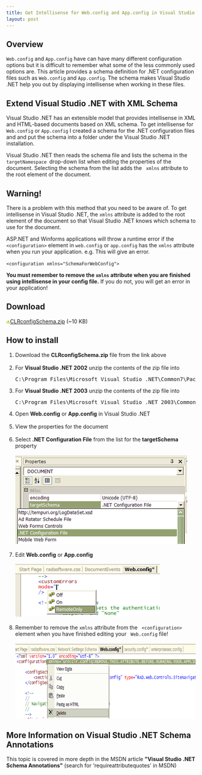 ```yaml
---
title: Get Intellisense for Web.config and App.config in Visual Studio .NET
layout: post
---
```


<h2>Overview</h2>

<p>
  <code>Web.config</code> and <code>App.config</code> have can have many
  different configuration options but it is difficult to remember what some of
  the less commonly used options are. This article provides a schema definition
  for .NET configuration files such as <code>Web.config</code> and
  <code>App.config</code>. The schema makes Visual Studio .NET help you out by
  displaying intellisense when working in these files.
</p>
<h2>Extend Visual Studio .NET with XML Schema</h2>

<p>
  Visual Studio .NET has an extensible model that provides intellisense in XML
  and HTML-based documents based on XML schema. To get intellisense for
  <code>Web.config</code> or <code>App.config</code> I created a schema for the
  .NET configuration files and and put the schema into a folder under the Visual
  Studio .NET installation.
</p>
<p>
  Visual Studio .NET then reads the schema file and lists the schema in the
  <code>targetNamespace </code>drop-down list when editing the properties of the
  document. Selecting the schema from the list adds the
  <code> xmlns</code> attribute to the root element of the document.
</p>
<div class="Warning">
  <h2>Warning!</h2>

  <p>
    There is a problem with this method that you need to be aware of. To get
    intellisense in Visual Studio .NET, the <code>xmlns</code> attribute is
    added to the root element of the document so that Visual Studio .NET knows
    which schema to use for the document.
  </p>
  <p>
    ASP.NET and Winforms applications will throw a runtime error if the
    <code> &lt;configuration&gt;</code> element in <code>web.config</code> or
    <code>app.config</code> has the <code>xmlns</code> attribute when you run
    your application. e.g. This will give an error.
  </p>
  <p>
    <code>&lt;configuration xmlns=&quot;SchemaForWebConfig&quot;&gt;</code>
  </p>
  <p>
    <b
      >You must remember to remove the <code>xmlns</code> attribute when you are
      finished using intellisense in your config file.</b
    >
    If you do not, you will get an error in your application!
  </p>
</div>
<h2>Download</h2>

<p>
  <a href="/articles/CLRconfigSchema.zip">
    <img
      src="/articles/images/download.gif"
      align="absmiddle"
      alt="download"
    />CLRconfigSchema.zip</a
  >
  (~10 KB)
</p>
<h2>How to install</h2>

<ol>
  <li>
    Download the <b>CLRconfigSchema.zip</b> file from the link above <br />
    &nbsp;
  </li>
  <li class="Code">
    For <strong>Visual Studio .NET 2002</strong> unzip the contents of the zip
    file into<br />
    <pre>
C:\Program Files\Microsoft Visual Studio .NET\Common7\Packages\schemas\xml</pre
    >
  </li>
  <li>
    For <strong>Visual Studio .NET 2003</strong> unzip the contents of the zip
    file into<br />
    <pre>
C:\Program Files\Microsoft Visual Studio .NET 2003\Common7\Packages\schemas\xml</pre
    >
  </li>
  <li>
    Open <b>Web.config</b> or <b>App.config</b> in Visual Studio .NET<br />
    &nbsp;
  </li>
  <li>
    View the properties for the document<br />
    &nbsp;
  </li>
  <li>
    Select <b>.NET Configuration File</b> from the list for the
    <b> targetSchema</b> property<br />
    <br />
    <img
      src="/articles/images/app-config-intellisense.gif"
      width="457"
      height="235"
    /><br />
    &nbsp;
  </li>
  <li>
    Edit <b>Web.config</b> or <b>App.config<br /> </b><br />
    <img
      src="/articles/images/web-config-intellisense.gif"
      width="385"
      height="139"
    /><br />
    &nbsp;
  </li>
  <li>
    Remember to remove the <code>xmlns</code> attribute from the
    <code> &lt;configuration&gt;</code> element when you have finished editing
    your <code> Web.config</code> file!<br />
    <br />
    <img
      src="/articles/images/visual-studio-intellisense.gif"
      width="682"
      height="199"
    />
  </li>
</ol>
<h2>
  More Information on <strong>Visual Studio .NET Schema Annotations</strong>
</h2>
<p>
  This topic is covered in more depth in the MSDN article
  <strong>&quot;Visual Studio .NET Schema Annotations&quot;</strong> (search for
  &#39;requireattributequotes&#39; in MSDN)
</p>
